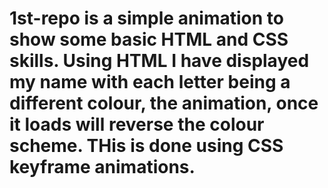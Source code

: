# 1st-repo is a simple animation to show some basic HTML and CSS skills. Using HTML I have displayed my name with each letter being a different colour, the animation, once it loads will reverse the colour scheme. THis is done using CSS keyframe animations.
